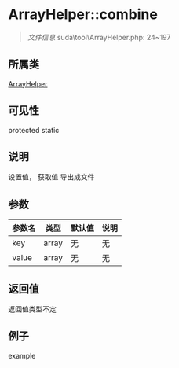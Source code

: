 # ArrayHelper::combine



> *文件信息* suda\tool\ArrayHelper.php: 24~197

## 所属类 

[ArrayHelper](../ArrayHelper.md)

## 可见性

 protected static

## 说明

设置值，
获取值
导出成文件


## 参数


| 参数名 | 类型 | 默认值 | 说明 |
|--------|-----|-------|-------|
| key |  array | 无 | 无 |
| value |  array | 无 | 无 |



## 返回值

返回值类型不定


## 例子

example